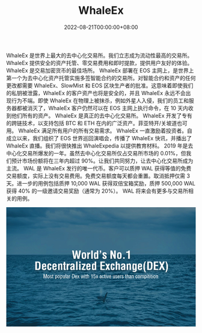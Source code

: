 ﻿---
title: "WhaleEx"
description: "WhaleEx 是全球最大的去中心化交易所"
date: 2022-08-21T00:00:00+08:00
lastmod: 2022-08-21T00:00:00+08:00
draft: false
authors: [“boogArno”]
featuredImage: "whaleex.png"
tags: ["Exchanges","WhaleEx"]
categories: ["nfts"]
nfts: ["Exchanges"]
blockchain: "EOS"
website: "https://dappradar.com/deeplink/1870"
twitter: "https://twitter.com/WhaleExchange"
discord: ""
telegram: "https://t.me/WhaleExGroup"
github: ""
youtube: ""
twitch: ""
facebook: ""
instagram: ""
reddit: ""
medium: ""
steam: ""
gitbook: ""
googleplay: ""
appstore: ""
status: "Live"
weight: 
lightgallery: true
toc: true
pinned: false
recommend: false
recommend1: false
---
WhaleEx 是世界上最大的去中心化交易所。我们立志成为流动性最高的交易所。 WhaleEx 提供安全的资产托管、零交易费用和即时提款，提供用户友好的体验。 WhaleEx 是交易加密货币的最佳场所。 WhaleEx 部署在 EOS 主网上，是世界上第一个为去中心化资产托管实施多签智能合约的交易所。对智能合约和资产的任何更改都需要 WhaleEx、SlowMist 和 EOS 区块生产者的批准。这意味着即使我们的私钥被泄露，WhaleEx 的客户资产也将是安全的，并且 WhaleEx 永远不会出现行为不端。即使 WhaleEx 在物理上被抹杀，例如外星人入侵，我们的员工和服务器都被消灭了，WhaleEx 客户仍然可以在 EOS 主网上执行命令，在 10 天内收到他们所有的资产。 WhaleEx 是真正的去中心化交易所。 WhaleEx 开发了专有的跨链技术，以支持包括 BTC 和 ETH 在内的广泛资产。菲亚特开/关坡道也可用。 WhaleEx 满足所有用户的所有交易需求。 WhaleEx 一直激励着投资者。自成立以来，我们组织了 EOS 世界巡回演唱会，传播了 WhaleEx 快讯，并播出了 WhaleEx 直播。我们将很快推出 WhaleExpedia 以提供教育材料。 2019 年是去中心化交易所爆发的一年。虽然去中心化交易所仅占交易所市场的 0.01%，但我们预计市场份额将在三年内超过 90%。让我们共同努力，让去中心化交易所成为主流。 WAL 是 WhaleEx 发行的唯一代币。客户可以质押 WAL 获得等值的免费交易额度，实际上没有交易费用。免费交易额度每天都会重置。取消抵押仅需 3 天。进一步的用例包括质押 10,000 WAL 获得双倍宝箱奖励，质押 500,000 WAL 获得 40% 的一级邀请交易奖励（通常为 20%）。 WAL 将来会有更多与交易所相关的用例。

![whaleex-dapp-exchanges-eos-image2_4be5d7d8d30e20b02664b42e33a9dd46](whaleex-dapp-exchanges-eos-image2_4be5d7d8d30e20b02664b42e33a9dd46.png)